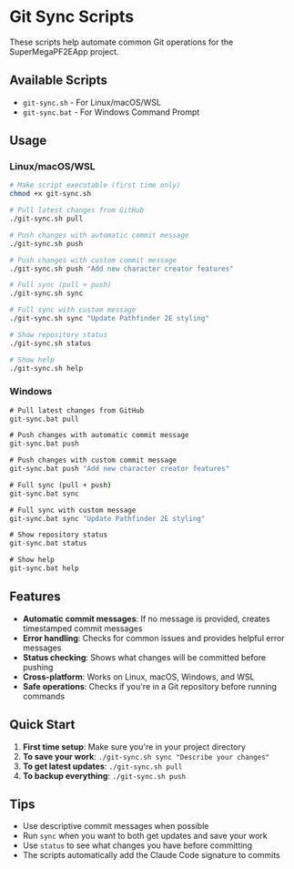 # Git Sync Scripts

These scripts help automate common Git operations for the SuperMegaPF2EApp project.

## Available Scripts

- `git-sync.sh` - For Linux/macOS/WSL
- `git-sync.bat` - For Windows Command Prompt

## Usage

### Linux/macOS/WSL
```bash
# Make script executable (first time only)
chmod +x git-sync.sh

# Pull latest changes from GitHub
./git-sync.sh pull

# Push changes with automatic commit message
./git-sync.sh push

# Push changes with custom commit message
./git-sync.sh push "Add new character creator features"

# Full sync (pull + push)
./git-sync.sh sync

# Full sync with custom message
./git-sync.sh sync "Update Pathfinder 2E styling"

# Show repository status
./git-sync.sh status

# Show help
./git-sync.sh help
```

### Windows
```cmd
# Pull latest changes from GitHub
git-sync.bat pull

# Push changes with automatic commit message
git-sync.bat push

# Push changes with custom commit message
git-sync.bat push "Add new character creator features"

# Full sync (pull + push)
git-sync.bat sync

# Full sync with custom message
git-sync.bat sync "Update Pathfinder 2E styling"

# Show repository status
git-sync.bat status

# Show help
git-sync.bat help
```

## Features

- **Automatic commit messages**: If no message is provided, creates timestamped commit messages
- **Error handling**: Checks for common issues and provides helpful error messages
- **Status checking**: Shows what changes will be committed before pushing
- **Cross-platform**: Works on Linux, macOS, Windows, and WSL
- **Safe operations**: Checks if you're in a Git repository before running commands

## Quick Start

1. **First time setup**: Make sure you're in your project directory
2. **To save your work**: `./git-sync.sh sync "Describe your changes"`
3. **To get latest updates**: `./git-sync.sh pull`
4. **To backup everything**: `./git-sync.sh push`

## Tips

- Use descriptive commit messages when possible
- Run `sync` when you want to both get updates and save your work
- Use `status` to see what changes you have before committing
- The scripts automatically add the Claude Code signature to commits